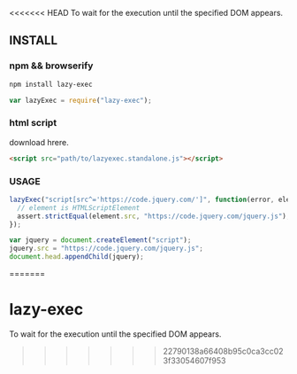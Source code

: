 <<<<<<< HEAD
To wait for the execution until the specified DOM appears.

## INSTALL
### npm && browserify

```bash
npm install lazy-exec
```

```javascript
var lazyExec = require("lazy-exec");
```

### html script
download hrere.

```html
<script src="path/to/lazyexec.standalone.js"></script>
```

### USAGE
```javascript
lazyExec("script[src^='https://code.jquery.com/']", function(error, element) {
  // element is HTMLScriptElement
  assert.strictEqual(element.src, "https://code.jquery.com/jquery.js");
});

var jquery = document.createElement("script");
jquery.src = "https://code.jquery.com/jquery.js";
document.head.appendChild(jquery);
```
=======
# lazy-exec
To wait for the execution until the specified DOM appears.
>>>>>>> 22790138a66408b95c0ca3cc023f33054607f953
